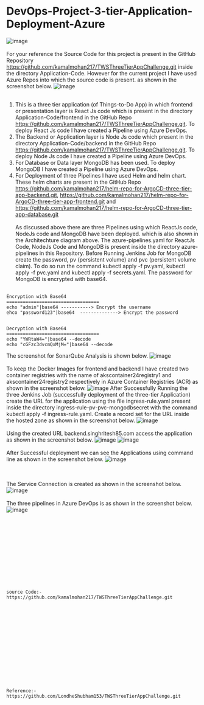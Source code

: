 # DevOps-Project-3-tier-Application-Deployment-Azure
![image](https://github.com/kamalmohan217/DevOps-Project-3-tier-Application-Deployment-Azure/assets/128888356/56176858-c770-4d06-8297-2553ca6e03d6)
<br><br/>
For your reference the Source Code for this project is present in the GitHub Repository https://github.com/kamalmohan217/TWSThreeTierAppChallenge.git inside the directory Application-Code. However for the current project I have used Azure Repos into which the source code is present. as shown in the screenshot below.
![image](https://github.com/kamalmohan217/DevOps-Project-3-tier-Application-Deployment-Azure/assets/128888356/01a37b83-dd6d-4e6f-bb22-b8a250ef48e6)
<br><br/>
1. This is a three tier application (of Things-to-Do App) in which frontend or presentation layer is React Js code which is present in the directory Application-Code/frontend in the GitHub Repo https://github.com/kamalmohan217/TWSThreeTierAppChallenge.git. To deploy React Js code I have created a Pipeline using Azure DevOps.
2. The Backend or Application layer is Node Js code which present in the directory Application-Code/backend in the GitHub Repo https://github.com/kamalmohan217/TWSThreeTierAppChallenge.git. To deploy Node Js code I have created a Pipeline using Azure DevOps.
3. For Database or Data layer MongoDB has been used. To deploy MongoDB I have created a Pipeline using Azure DevOps.
4. For Deployment of three Pipelines I have used Helm and helm chart. These helm charts are present in the GitHub Repo https://github.com/kamalmohan217/helm-repo-for-ArgoCD-three-tier-app-backend.git, https://github.com/kamalmohan217/helm-repo-for-ArgoCD-three-tier-app-frontend.git and https://github.com/kamalmohan217/helm-repo-for-ArgoCD-three-tier-app-database.git
<br><br/>
As discussed above there are three Pipelines using which ReactJs code, NodeJs code and MongoDB have been deployed. which is also shown in the Architechture diagram above. The azure-pipelines.yaml for ReactJs Code, NodeJs Code and MongoDB is present inside the directory azure-pipelines in this Repository. Before Running Jenkins Job for MongoDB create the password, pv (persistent volume) and pvc (persistent volume claim). To do so run the command kubectl apply -f pv.yaml, kubectl apply -f pvc.yaml and kubectl apply -f secrets.yaml. The password for MongoDB is encrypted with base64. 
<br><br/>
```
Encryption with Base64
==================================
echo "admin"|base64 -----------> Encrypt the username
ehco "password123"|base64  --------------> Encrypt the password


Decryption with Base64
==================================
echo "YWRtaW4="|base64 --decode
echo "cGFzc3dvcmQxMjM="|base64 --decode
```
The screenshot for SonarQube Analysis is shown below.
![image](https://github.com/kamalmohan217/DevOps-Project-3-tier-Application-Deployment-Azure/assets/128888356/9809fc4c-54b0-4188-ba50-966de90b78f6)
<br><br/>
To keep the Docker Images for frontend and backend I have created two container registries with the name of akscontainer24registry1 and akscontainer24registry2 respectively in Azure Container Registries (ACR) as shown in the screenshot below.
![image](https://github.com/kamalmohan217/DevOps-Project-3-tier-Application-Deployment-Azure/assets/128888356/1164e77e-2ec0-45ee-8b38-912dc657145c)
After Successfully Running the three Jenkins Job (successfully deployment of the three-tier Application) create the URL for the application using the file ingress-rule.yaml present inside the directory ingress-rule-pv-pvc-mongodbsecret with the command kubectl apply -f ingress-rule.yaml. Create a record set for the URL inside the hosted zone as shown in the screenshot below.
![image](https://github.com/kamalmohan217/DevOps-Project-3-tier-Application-Deployment-Azure/assets/128888356/4789f464-a7ae-43ba-aff2-92e1d4f38ce7)
<br><br/>
Using the created URL backend.singhritesh85.com access the application as shown in the screenshot below.
![image](https://github.com/kamalmohan217/DevOps-Project-3-tier-Application-Deployment-Azure/assets/128888356/ba049ecc-0e36-4a02-ab8c-a9a08469f9e0)
![image](https://github.com/kamalmohan217/DevOps-Project-3-tier-Application-Deployment-Azure/assets/128888356/f3e9fda1-3300-4d11-ac4f-5f228b59f6d4)
<br><br/>
After Successful deployment we can see the Applications using command line as shown in the screenshot below.
![image](https://github.com/kamalmohan217/DevOps-Project-3-tier-Application-Deployment-Azure/assets/128888356/e6f9caa8-c2b2-4176-aa2b-91c1cbbba9af)

<br><br/>
The Service Connection is created as shown in the screenshot below.
![image](https://github.com/kamalmohan217/DevOps-Project-3-tier-Application-Deployment-Azure/assets/128888356/eb91cf5b-c52e-456a-b457-6c3ee33988d7)
<br><br/>
The three pipelines in Azure DevOps is as shown in the screenshot below.
![image](https://github.com/kamalmohan217/DevOps-Project-3-tier-Application-Deployment-Azure/assets/128888356/509d8240-a3fd-426d-9ec3-1cad208bd707)
<br><br/>
<br><br/>
<br><br/>
<br><br/>
<br><br/>
<br><br/>
```
source Code:-  https://github.com/kamalmohan217/TWSThreeTierAppChallenge.git
```
<br><br/>
<br><br/>
<br><br/>
<br><br/>
<br><br/>
<br><br/>
```
Reference:-   https://github.com/LondheShubham153/TWSThreeTierAppChallenge.git
```
